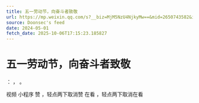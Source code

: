 ```yaml
---
title: 五一劳动节，向奋斗者致敬
url: https://mp.weixin.qq.com/s?__biz=MjM5NzU4NjkyMw==&mid=2650743582&idx=1&sn=8eb600131d53151fba22cf16bb6978f7
source: Doonsec's feed
date: 2024-05-01
fetch_date: 2025-10-06T17:15:23.185827
---
```


# 五一劳动节，向奋斗者致敬

：
，
。

视频
小程序
赞
，轻点两下取消赞
在看
，轻点两下取消在看